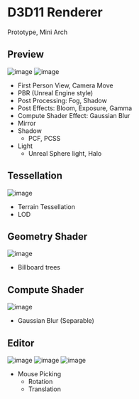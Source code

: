 # D3D11 Renderer
Prototype, Mini Arch

## Preview
![image](https://github.com/user-attachments/assets/0b51d6b7-8bc2-4bb0-9777-7cf101ab3368)
![image](https://github.com/user-attachments/assets/3234fa80-2229-4d3b-932a-7a6a35791d56)

- First Person View, Camera Move
- PBR (Unreal Engine style)
- Post Processing: Fog, Shadow
- Post Effects: Bloom, Exposure, Gamma
- Compute Shader Effect: Gaussian Blur
- Mirror
- Shadow
  - PCF, PCSS
- Light
  - Unreal Sphere light, Halo

## Tessellation
![image](https://github.com/user-attachments/assets/a9a10c23-020c-4a9d-9586-a259597be64b)

- Terrain Tessellation
- LOD

## Geometry Shader
![image](https://github.com/user-attachments/assets/e754e13a-915e-459f-ba62-9d187fde4903)

- Billboard trees

## Compute Shader
![image](https://github.com/user-attachments/assets/4879634b-e51d-4808-ab1d-8f271a518a00)

- Gaussian Blur (Separable)

## Editor
![image](https://github.com/user-attachments/assets/511a09af-d11c-490b-91ff-ef1b690220be)
![image](https://github.com/user-attachments/assets/454c117b-996c-4fb9-9d44-f5fdf9d769cf)
![image](https://github.com/user-attachments/assets/4837cfe3-53b6-49b5-b17d-47c361aeb7eb)

- Mouse Picking
  - Rotation
  - Translation

